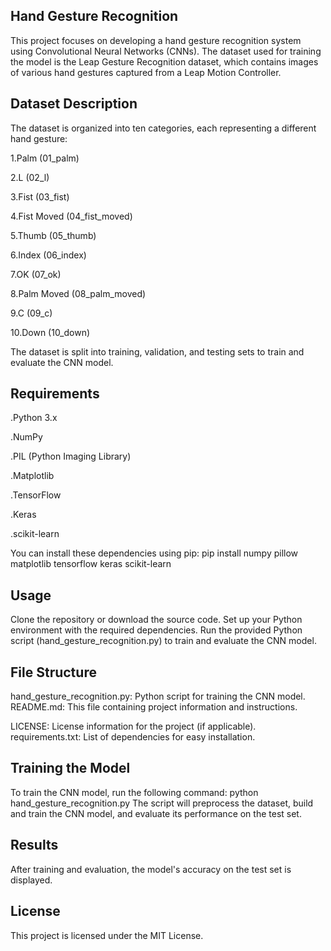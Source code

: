 **Hand Gesture Recognition**
-------------------------------------------------------------------
This project focuses on developing a hand gesture recognition system using Convolutional Neural Networks (CNNs). The dataset used for training the model is the Leap Gesture Recognition dataset, which contains images of various hand gestures captured from a Leap Motion Controller.

**Dataset Description**
-------------------------------------------------------------------
The dataset is organized into ten categories, each representing a different hand gesture:

1.Palm (01_palm)

2.L (02_l)

3.Fist (03_fist)

4.Fist Moved (04_fist_moved)

5.Thumb (05_thumb)

6.Index (06_index)

7.OK (07_ok)

8.Palm Moved (08_palm_moved)

9.C (09_c)

10.Down (10_down)

The dataset is split into training, validation, and testing sets to train and evaluate the CNN model.

**Requirements**
-------------------------------------------------------------------
.Python 3.x

.NumPy

.PIL (Python Imaging Library)

.Matplotlib

.TensorFlow

.Keras

.scikit-learn

You can install these dependencies using pip: pip install numpy pillow matplotlib tensorflow keras scikit-learn

**Usage**
-------------------------------------------------------------------
Clone the repository or download the source code. Set up your Python environment with the required dependencies. Run the provided Python script (hand_gesture_recognition.py) to train and evaluate the CNN model.

**File Structure**
-------------------------------------------------------------------
hand_gesture_recognition.py: Python script for training the CNN model. README.md: This file containing project information and instructions.

LICENSE: License information for the project (if applicable). requirements.txt: List of dependencies for easy installation.

**Training the Model**
-------------------------------------------------------------------
To train the CNN model, run the following command: python hand_gesture_recognition.py The script will preprocess the dataset, build and train the CNN model, and evaluate its performance on the test set.

**Results**
-------------------------------------------------------------------
After training and evaluation, the model's accuracy on the test set is displayed.

**License**
-------------------------------------------------------------------
This project is licensed under the MIT License.
